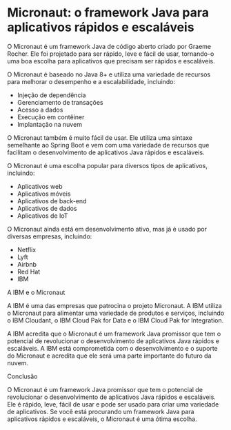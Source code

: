 # Micronaut: o framework Java para aplicativos rápidos e escaláveis

O Micronaut é um framework Java de código aberto criado por Graeme Rocher. Ele foi projetado para ser rápido, leve e fácil de usar, tornando-o uma boa escolha para aplicativos que precisam ser rápidos e escaláveis.

O Micronaut é baseado no Java 8+ e utiliza uma variedade de recursos para melhorar o desempenho e a escalabilidade, incluindo:

- Injeção de dependência
- Gerenciamento de transações
- Acesso a dados
- Execução em contêiner
- Implantação na nuvem

O Micronaut também é muito fácil de usar. Ele utiliza uma sintaxe semelhante ao Spring Boot e vem com uma variedade de recursos que facilitam o desenvolvimento de aplicativos Java rápidos e escaláveis.

O Micronaut é uma escolha popular para diversos tipos de aplicativos, incluindo:

- Aplicativos web
- Aplicativos móveis
- Aplicativos de back-end
- Aplicativos de dados
- Aplicativos de IoT

O Micronaut ainda está em desenvolvimento ativo, mas já é usado por diversas empresas, incluindo:

- Netflix
- Lyft
- Airbnb
- Red Hat
- IBM

A IBM e o Micronaut

A IBM é uma das empresas que patrocina o projeto Micronaut. A IBM utiliza o Micronaut para alimentar uma variedade de produtos e serviços, incluindo o IBM Cloudant, o IBM Cloud Pak for Data e o IBM Cloud Pak for Integration.

A IBM acredita que o Micronaut é um framework Java promissor que tem o potencial de revolucionar o desenvolvimento de aplicativos Java rápidos e escaláveis. A IBM está comprometida com o desenvolvimento e o suporte do Micronaut e acredita que ele será uma parte importante do futuro da nuvem.

Conclusão

O Micronaut é um framework Java promissor que tem o potencial de revolucionar o desenvolvimento de aplicativos Java rápidos e escaláveis. Ele é rápido, leve, fácil de usar e pode ser usado para criar uma variedade de aplicativos. Se você está procurando um framework Java para aplicativos rápidos e escaláveis, o Micronaut é uma ótima escolha.

